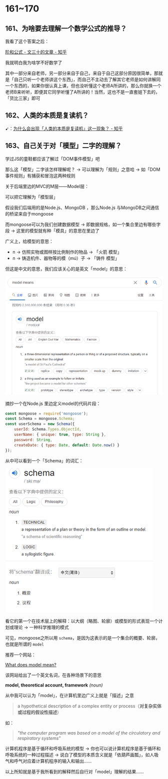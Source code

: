 # 161~170

## 161、为啥要去理解一个数学公式的推导？

我看了这个答案之后：

[阶和公式 - 文三十的文章 - 知乎](https://zhuanlan.zhihu.com/p/88704434) 

我就明白我为啥学不好数学了

其中一部分来自老师，另一部分来自于自己，来自于自己这部分原因很简单，那就是「自己只听一个老师讲这个东西」，而自己不主动去了解其它老师是如何讲解同一个东西的，如果你很认真上课，但也没听懂这个老师A所讲的，那么你就换一个老师B来听听，即便其它同学听懂了A所讲的！当然，这也不是一直套娃下去的，「货比三家」即可

## 162、人类的本质是复读机？

➹：[为什么会出现「人类的本质是复读机」这一现象？ - 知乎](https://www.zhihu.com/question/60779889)

## 163、自己关于对「模型」二字的理解？

学过JS的童鞋都应该了解过「DOM事件模型」吧

那么这「模型」二字该怎样理解呢？ -> 可以理解为「规则」之意哈 -> 如「DOM事件规则」有捕获和冒泡这两种规则

关于后端里边的MVC的M层——Model层：

可以把它理解为「模型层」

假设我们后端用的是Node.js、MongoDB ，那么Node.js 与MongoDB之间通信的桥梁来自于mongoose

而mongoose可以为我们创建数据模型 -> 即数据规格，如一个集合里边有哪些字段 -> 这里的模型就有种「模具」的意思在里边了

广义上，给模型的意思：

- n -> 仿照实物或图样按比例制作的物品 -> 「火箭 模型」
- n -> 铸造机件、器物等的模（mú）子 -> 「铸件 模型」

但这是中文的意思，我们应该关心的是英文「model」的意思：

![image-20200407125342728](assets/img/image-20200407125342728.png)

摘抄一个在Node.js 里边定义model的代码片段：

```js
const mongoose = require('mongoose');
const Schema = mongoose.Schema;
const userSchema = new Schema({
    userId: Schema.Types.ObjectId,
    userName: { unique: true, type: String },
    password: String,
    createDate: { type: Date, default: Date.now() }
});
```

从中可以看到一个「Schema」的词汇：

![image-20200407130128665](assets/img/image-20200407130128665.png)

看它的第一个在技术层上的解释：以大纲（略图、轮廓）或模型的形式表现一个计划或理论 -> 一种科学推理的模式

可见，mongoose之所以用 `schema`，是因为这表示的是一个集合的概要、轮廓，也就是所谓的 `model`

推荐一个网站：

[What does model mean?](https://www.definitions.net/definition/model)

该网站给出了一个英文名词，在各种场景下的意思

**model, theoretical account, framework** *(noun)*

从中我可以认为「model」，在计算机里边广义上就是「描述」之意

> a hypothetical description of a complex entity or process（**对复杂实体或过程的假设性描述**）

如：

> *"the computer program was based on a model of the* *circulatory* *and* *respiratory* *systems"*

计算机程序是基于循环和呼吸系统的模型 -> 你也可以说计算机程序是基于循环和呼吸系统的一种过程描述 -> 说白了模型的本质含义就是「依葫芦画瓢」，如人吸气和呼气对应着计算机程序的输入和输出……

以上所知就是基于我所看到的解释然后自行对「model」理解的结果……













